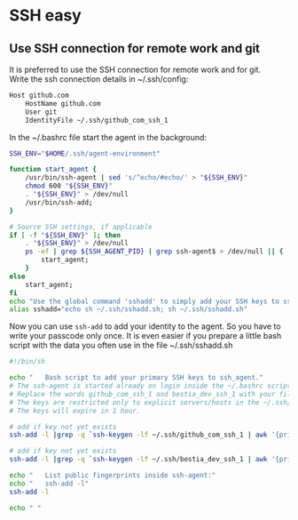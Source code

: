 # SSH easy

## Use SSH connection for remote work and git

It is preferred to use the SSH connection for remote work and for git.  
Write the ssh connection details in ~/.ssh/config:

```bash
Host github.com
    HostName github.com
    User git
    IdentityFile ~/.ssh/github_com_ssh_1
```

In the ~/.bashrc file start the agent in the background:

```bash
SSH_ENV="$HOME/.ssh/agent-environment"

function start_agent {
    /usr/bin/ssh-agent | sed 's/^echo/#echo/' > "${SSH_ENV}"
    chmod 600 "${SSH_ENV}"
    . "${SSH_ENV}" > /dev/null
    /usr/bin/ssh-add;
}

# Source SSH settings, if applicable
if [ -f "${SSH_ENV}" ]; then
    . "${SSH_ENV}" > /dev/null
    ps -ef | grep ${SSH_AGENT_PID} | grep ssh-agent$ > /dev/null || {
        start_agent;
    }
else
    start_agent;
fi
echo "Use the global command 'sshadd' to simply add your SSH keys to ssh-agent $SSH_AGENT_PID."
alias sshadd="echo sh ~/.ssh/sshadd.sh; sh ~/.ssh/sshadd.sh"
```

Now you can use `ssh-add` to add your identity to the agent. So you have to write your passcode only once.
It is even easier if you prepare a little bash script with the data you often use in the file ~/.ssh/sshadd.sh

```bash
#!/bin/sh

echo "   Bash script to add your primary SSH keys to ssh_agent."
# The ssh-agent is started already on login inside the ~/.bashrc script.
# Replace the words github_com_ssh_1 and bestia_dev_ssh_1 with your file names.
# The keys are restricted only to explicit servers/hosts in the ~/.ssh/config file.
# The keys will expire in 1 hour.

# add if key not yet exists
ssh-add -l |grep -q `ssh-keygen -lf ~/.ssh/github_com_ssh_1 | awk '{print $2}'` || ssh-add -t 1h ~/.ssh/github_com_ssh_1

# add if key not yet exists
ssh-add -l |grep -q `ssh-keygen -lf ~/.ssh/bestia_dev_ssh_1 | awk '{print $2}'` || ssh-add -t 1h ~/.ssh/bestia_dev_ssh_1

echo "   List public fingerprints inside ssh-agent:"
echo "   ssh-add -l"
ssh-add -l

echo " "

```
